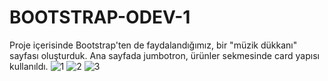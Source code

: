 # BOOTSTRAP-ODEV-1
Proje içerisinde Bootstrap'ten de faydalandığımız, bir "müzik dükkanı" sayfası oluşturduk. Ana sayfada jumbotron, ürünler sekmesinde card yapısı kullanıldı.
![1](https://user-images.githubusercontent.com/106728477/197508509-ce02b71e-d5de-40c5-a300-47c022b9e15e.PNG)
![2](https://user-images.githubusercontent.com/106728477/197508503-abb35990-d9a4-4642-be94-d7f77e1ce275.PNG)
![3](https://user-images.githubusercontent.com/106728477/197508508-1a62e8e7-c485-494f-8d37-0163dd8ee857.PNG)
